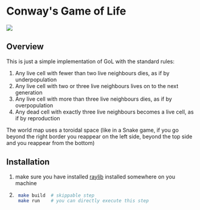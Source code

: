 # Conway's Game of Life

![](https://upload.wikimedia.org/wikipedia/commons/e/e5/Gospers_glider_gun.gif)

## Overview
This is just a simple implementation of GoL with the standard rules:
1. Any live cell with fewer than two live neighbours dies, as if by underpopulation
2. Any live cell with two or three live neighbours lives on to the next generation
3. Any live cell with more than three live neighbours dies, as if by overpopulation
4. Any dead cell with exactly three live neighbours becomes a live cell, as if by reproduction

The world map uses a toroidal space (like in a Snake game, if you go beyond the right border you reappear on the left side, beyond the top side and you reappear from the bottom)

## Installation
1. make sure you have installed [raylib](https://github.com/raysan5/raylib) installed somewhere on you machine
2. ```bash
    make build  # skippable step
    make run    # you can directly execute this step
```
